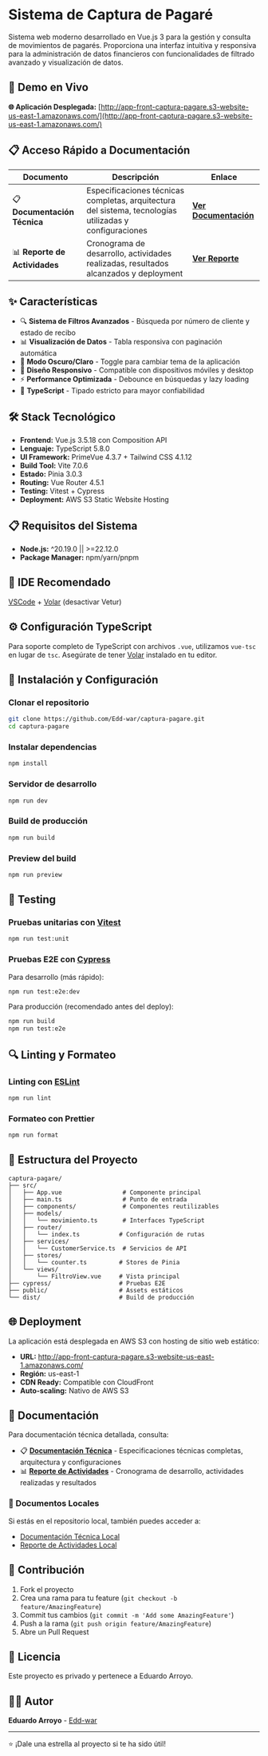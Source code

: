 # Sistema de Captura de Pagaré

Sistema web moderno desarrollado en Vue.js 3 para la gestión y consulta de movimientos de pagarés. Proporciona una interfaz intuitiva y responsiva para la administración de datos financieros con funcionalidades de filtrado avanzado y visualización de datos.

## 🚀 Demo en Vivo

**🌐 Aplicación Desplegada:** [http://app-front-captura-pagare.s3-website-us-east-1.amazonaws.com/](http://app-front-captura-pagare.s3-website-us-east-1.amazonaws.com/)

## 📋 Acceso Rápido a Documentación

| Documento                     | Descripción                                                                                             | Enlace                                                                                                |
| ----------------------------- | ------------------------------------------------------------------------------------------------------- | ----------------------------------------------------------------------------------------------------- |
| 📋 **Documentación Técnica**  | Especificaciones técnicas completas, arquitectura del sistema, tecnologías utilizadas y configuraciones | **[Ver Documentación](https://github.com/Edd-war/captura-pagare/blob/main/DOCUMENTACION_TECNICA.md)** |
| 📊 **Reporte de Actividades** | Cronograma de desarrollo, actividades realizadas, resultados alcanzados y deployment                    | **[Ver Reporte](https://github.com/Edd-war/captura-pagare/blob/main/REPORTE_ACTIVIDADES.md)**         |

## ✨ Características

- 🔍 **Sistema de Filtros Avanzados** - Búsqueda por número de cliente y estado de recibo
- 📊 **Visualización de Datos** - Tabla responsiva con paginación automática
- 🌙 **Modo Oscuro/Claro** - Toggle para cambiar tema de la aplicación
- 📱 **Diseño Responsivo** - Compatible con dispositivos móviles y desktop
- ⚡ **Performance Optimizada** - Debounce en búsquedas y lazy loading
- 🔧 **TypeScript** - Tipado estricto para mayor confiabilidad

## 🛠️ Stack Tecnológico

- **Frontend:** Vue.js 3.5.18 con Composition API
- **Lenguaje:** TypeScript 5.8.0
- **UI Framework:** PrimeVue 4.3.7 + Tailwind CSS 4.1.12
- **Build Tool:** Vite 7.0.6
- **Estado:** Pinia 3.0.3
- **Routing:** Vue Router 4.5.1
- **Testing:** Vitest + Cypress
- **Deployment:** AWS S3 Static Website Hosting

## 📋 Requisitos del Sistema

- **Node.js:** ^20.19.0 || >=22.12.0
- **Package Manager:** npm/yarn/pnpm

## 🔧 IDE Recomendado

[VSCode](https://code.visualstudio.com/) + [Volar](https://marketplace.visualstudio.com/items?itemName=Vue.volar) (desactivar Vetur)

## ⚙️ Configuración TypeScript

Para soporte completo de TypeScript con archivos `.vue`, utilizamos `vue-tsc` en lugar de `tsc`. Asegúrate de tener [Volar](https://marketplace.visualstudio.com/items?itemName=Vue.volar) instalado en tu editor.

## 🚀 Instalación y Configuración

### Clonar el repositorio

```bash
git clone https://github.com/Edd-war/captura-pagare.git
cd captura-pagare
```

### Instalar dependencias

```bash
npm install
```

### Servidor de desarrollo

```bash
npm run dev
```

### Build de producción

```bash
npm run build
```

### Preview del build

```bash
npm run preview
```

## 🧪 Testing

### Pruebas unitarias con [Vitest](https://vitest.dev/)

```bash
npm run test:unit
```

### Pruebas E2E con [Cypress](https://www.cypress.io/)

Para desarrollo (más rápido):

```bash
npm run test:e2e:dev
```

Para producción (recomendado antes del deploy):

```bash
npm run build
npm run test:e2e
```

## 🔍 Linting y Formateo

### Linting con [ESLint](https://eslint.org/)

```bash
npm run lint
```

### Formateo con Prettier

```bash
npm run format
```

## 📁 Estructura del Proyecto

```
captura-pagare/
├── src/
│   ├── App.vue                 # Componente principal
│   ├── main.ts                 # Punto de entrada
│   ├── components/             # Componentes reutilizables
│   ├── models/
│   │   └── movimiento.ts       # Interfaces TypeScript
│   ├── router/
│   │   └── index.ts           # Configuración de rutas
│   ├── services/
│   │   └── CustomerService.ts  # Servicios de API
│   ├── stores/
│   │   └── counter.ts         # Stores de Pinia
│   └── views/
│       └── FiltroView.vue     # Vista principal
├── cypress/                   # Pruebas E2E
├── public/                    # Assets estáticos
└── dist/                      # Build de producción
```

## 🌐 Deployment

La aplicación está desplegada en AWS S3 con hosting de sitio web estático:

- **URL:** http://app-front-captura-pagare.s3-website-us-east-1.amazonaws.com/
- **Región:** us-east-1
- **CDN Ready:** Compatible con CloudFront
- **Auto-scaling:** Nativo de AWS S3

## 📖 Documentación

Para documentación técnica detallada, consulta:

- 📋 **[Documentación Técnica](https://github.com/Edd-war/captura-pagare/blob/main/DOCUMENTACION_TECNICA.md)** - Especificaciones técnicas completas, arquitectura y configuraciones
- 📊 **[Reporte de Actividades](https://github.com/Edd-war/captura-pagare/blob/main/REPORTE_ACTIVIDADES.md)** - Cronograma de desarrollo, actividades realizadas y resultados

### 📑 Documentos Locales

Si estás en el repositorio local, también puedes acceder a:

- [Documentación Técnica Local](./DOCUMENTACION_TECNICA.md)
- [Reporte de Actividades Local](./REPORTE_ACTIVIDADES.md)

## 🤝 Contribución

1. Fork el proyecto
2. Crea una rama para tu feature (`git checkout -b feature/AmazingFeature`)
3. Commit tus cambios (`git commit -m 'Add some AmazingFeature'`)
4. Push a la rama (`git push origin feature/AmazingFeature`)
5. Abre un Pull Request

## 📝 Licencia

Este proyecto es privado y pertenece a Eduardo Arroyo.

## 👨‍💻 Autor

**Eduardo Arroyo** - [Edd-war](https://github.com/Edd-war)

---

⭐ ¡Dale una estrella al proyecto si te ha sido útil!
